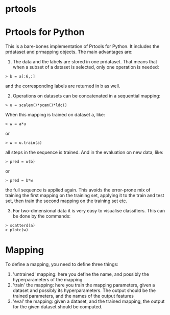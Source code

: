 # prtools
Prtools for Python
==================

This is a bare-bones implementation of Prtools for Python. It includes the 
prdataset and prmapping objects. The main advantages are:
1. The data and the labels are stored in one prdataset. That means that when
a subset of a dataset is selected, only one operation is needed:
```
> b = a[:6,:]
```
and the corresponding labels are returned in b as well.

2. Operations on datasets can be concatenated in a sequential mapping:
```
> u = scalem()*pcam()*ldc()
```
When this mapping is trained on dataset a, like:
```
> w = a*u
```
or
```
> w = u.train(a)
```
all steps in the sequence is trained. And in the evaluation on new data, like:
```
> pred = w(b)
```
or
```
> pred = b*w
```
the full sequence is applied again. This avoids the error-prone mix of training
the first mapping on the training set, applying it to the train and test set,
then train the second mapping on the training set etc.

3. For two-dimensional data it is very easy to visualise classifiers. This can
be done by the commands:
```
> scatterd(a)
> plotc(w)
```

Mapping
=======

To define a mapping, you need to define three things:
1. 'untrained' mapping: here you define the name, and possibly the
   hyperparameters of the mapping
2. 'train' the mapping: here you train the mapping parameters, given a
   dataset and possibly its hyperparameters. The output should be the
   trained parameters, and the names of the output features
3. 'eval' the mapping: given a dataset, and the trained mapping, the
   output for the given dataset should be computed.


